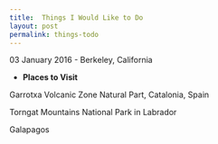 ```yaml
---
title:  Things I Would Like to Do
layout: post
permalink: things-todo
---
```

<p class="meta">03 January 2016 - Berkeley, California</p>

* **Places to Visit**

Garrotxa Volcanic Zone Natural Part, Catalonia, Spain

Torngat Mountains National Park in Labrador

Galapagos



